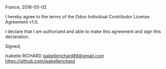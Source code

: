 France, 2016-05-02

I hereby agree to the terms of the Odoo Individual Contributor License
Agreement v1.0.

I declare that I am authorized and able to make this agreement and sign this
declaration.

Signed,

Isabelle RICHARD isabellerichard89@gmail.com https://github.com/isabellerichard

